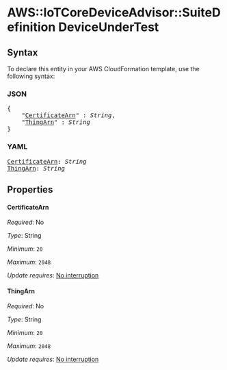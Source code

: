 # AWS::IoTCoreDeviceAdvisor::SuiteDefinition DeviceUnderTest

## Syntax

To declare this entity in your AWS CloudFormation template, use the following syntax:

### JSON

<pre>
{
    "<a href="#certificatearn" title="CertificateArn">CertificateArn</a>" : <i>String</i>,
    "<a href="#thingarn" title="ThingArn">ThingArn</a>" : <i>String</i>
}
</pre>

### YAML

<pre>
<a href="#certificatearn" title="CertificateArn">CertificateArn</a>: <i>String</i>
<a href="#thingarn" title="ThingArn">ThingArn</a>: <i>String</i>
</pre>

## Properties

#### CertificateArn

_Required_: No

_Type_: String

_Minimum_: <code>20</code>

_Maximum_: <code>2048</code>

_Update requires_: [No interruption](https://docs.aws.amazon.com/AWSCloudFormation/latest/UserGuide/using-cfn-updating-stacks-update-behaviors.html#update-no-interrupt)

#### ThingArn

_Required_: No

_Type_: String

_Minimum_: <code>20</code>

_Maximum_: <code>2048</code>

_Update requires_: [No interruption](https://docs.aws.amazon.com/AWSCloudFormation/latest/UserGuide/using-cfn-updating-stacks-update-behaviors.html#update-no-interrupt)


